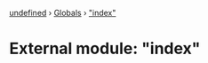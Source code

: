 [undefined](../README.md) › [Globals](../globals.md) › ["index"](_index_.md)

# External module: "index"


